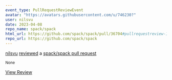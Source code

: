 ```yaml
---
event_type: PullRequestReviewEvent
avatar: "https://avatars.githubusercontent.com/u/746230?"
user: nilsvu
date: 2023-04-08
repo_name: spack/spack
html_url: https://github.com/spack/spack/pull/36704#pullrequestreview-1376577787
repo_url: https://github.com/spack/spack
---
```


<a href='https://github.com/nilsvu' target='_blank'>nilsvu</a> <a href='https://github.com/spack/spack/pull/36704#pullrequestreview-1376577787' target='_blank'>reviewed</a> a <a href='https://github.com/spack/spack/pull/36704' target='_blank'>spack/spack pull request</a>

<small>None</small>

<a href='https://github.com/spack/spack/pull/36704#pullrequestreview-1376577787' target='_blank'>View Review</a>